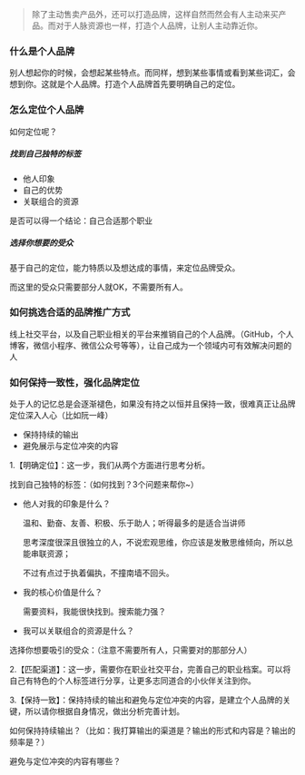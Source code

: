 > 除了主动售卖产品外，还可以打造品牌，这样自然而然会有人主动来买产品。而对于人脉资源也一样，打造个人品牌，让别人主动靠近你。



### 什么是个人品牌

别人想起你的时候，会想起某些特点。而同样，想到某些事情或看到某些词汇，会想到你。这就是个人品牌。打造个人品牌首先要明确自己的定位。

### 怎么定位个人品牌

如何定位呢？

##### 找到自己独特的标签

- 他人印象
- 自己的优势
- 关联组合的资源

是否可以得一个结论：自己合适那个职业

##### 选择你想要的受众

基于自己的定位，能力特质以及想达成的事情，来定位品牌受众。

而这里的受众只需要部分人就OK，不需要所有人。

### 如何挑选合适的品牌推广方式

线上社交平台，以及自己职业相关的平台来推销自己的个人品牌。（GitHub，个人博客，微信小程序、微信公众号等等），让自己成为一个领域内可有效解决问题的人

### 如何保持一致性，强化品牌定位

处于人的记忆总是会逐渐褪色，如果没有持之以恒并且保持一致，很难真正让品牌定位深入人心（比如阮一峰）

- 保持持续的输出
- 避免展示与定位冲突的内容



1.【明确定位】：这一步，我们从两个方面进行思考分析。

找到自己独特的标签：（如何找到？3个问题来帮你~）

- 他人对我的印象是什么？

  温和、勤奋、友善、积极、乐于助人；听得最多的是适合当讲师

  思考深度很深且很独立的人，不说宏观思维，你应该是发散思维倾向，所以总能串联资源；

  不过有点过于执着偏执，不撞南墙不回头。

- 我的核心价值是什么？

  需要资料，我能很快找到。搜索能力强？

- 我可以关联组合的资源是什么？

  

选择你想要吸引的受众：（注意不需要所有人，只需要对的那部分人）

2.【匹配渠道】：这一步，需要你在职业社交平台，完善自己的职业档案。可以将自己有特色的个人标签进行分享，让更多志同道合的小伙伴关注到你。



3.【保持一致】：保持持续的输出和避免与定位冲突的内容，是建立个人品牌的关键，所以请你根据自身情况，做出分析完善计划。

如何保持持续输出？（比如：我打算输出的渠道是？输出的形式和内容是？输出的频率是？）

避免与定位冲突的内容有哪些？

